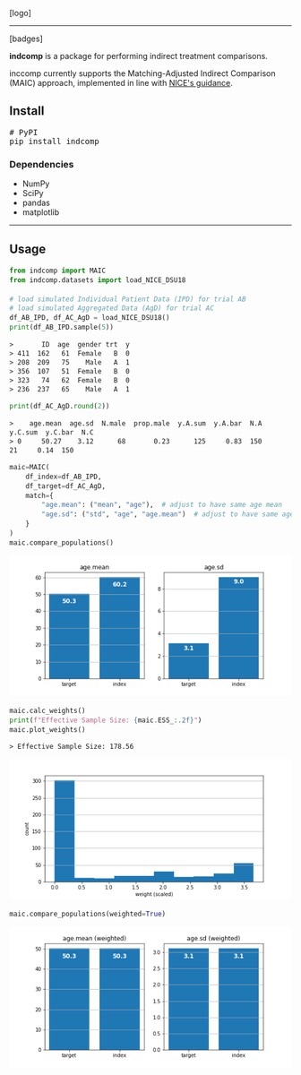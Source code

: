 [logo]

---
[badges]

**indcomp** is a package for performing indirect treatment comparisons.

inccomp currently supports the Matching-Adjusted Indirect Comparison (MAIC) approach, implemented in line with [NICE's guidance](http://nicedsu.org.uk/technical-support-documents/population-adjusted-indirect-comparisons-maic-and-stc/).


## Install

<pre>
# PyPI
pip install indcomp
</pre>

### Dependencies
* NumPy
* SciPy
* pandas
* matplotlib

---

## Usage

```python
from indcomp import MAIC
from indcomp.datasets import load_NICE_DSU18

# load simulated Individual Patient Data (IPD) for trial AB
# load simulated Aggregated Data (AgD) for trial AC
df_AB_IPD, df_AC_AgD = load_NICE_DSU18()
print(df_AB_IPD.sample(5))
```
```console
>       ID  age  gender trt  y
> 411  162   61  Female   B  0
> 208  209   75    Male   A  1
> 356  107   51  Female   B  0
> 323   74   62  Female   B  0
> 236  237   65    Male   A  1
```
```python
print(df_AC_AgD.round(2))
```
```console
>    age.mean  age.sd  N.male  prop.male  y.A.sum  y.A.bar  N.A  y.C.sum  y.C.bar  N.C
> 0     50.27    3.12      68       0.23      125     0.83  150       21     0.14  150
```
```python
maic=MAIC(
    df_index=df_AB_IPD,
    df_target=df_AC_AgD,
    match={
        "age.mean": ("mean", "age"),  # adjust to have same age mean
        "age.sd": ("std", "age", "age.mean")  # adjust to have same age std
    }
)
maic.compare_populations()
```
<p align="center">
  <img src="figures/NICE_DSU18_populations_unweighted.png" />
</p>

```python
maic.calc_weights()
print(f"Effective Sample Size: {maic.ESS_:.2f}")
maic.plot_weights()
```
```console
> Effective Sample Size: 178.56
```
<p align="center">
  <img src="figures/NICE_DSU18_weights.png" />
</p>

```python
maic.compare_populations(weighted=True)
```
<p align="center">
  <img src="figures/NICE_DSU18_populations_weighted.png" />
</p>